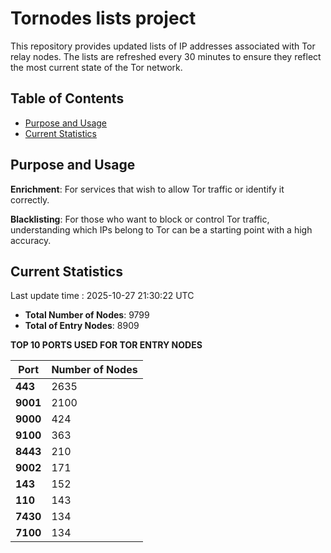 # Tornodes lists project

This repository provides updated lists of IP addresses associated with Tor relay nodes. The lists are refreshed every 30 minutes to ensure they reflect the most current state of the Tor network.

## Table of Contents

- [Purpose and Usage](#purpose-and-usage)
- [Current Statistics](#current-statistics)


## Purpose and Usage

**Enrichment**: For services that wish to allow Tor traffic or identify it correctly.

**Blacklisting**: For those who want to block or control Tor traffic, understanding which IPs belong to Tor can be a starting point with a high accuracy.

## Current Statistics

Last update time : 2025-10-27 21:30:22 UTC

- **Total Number of Nodes**: 9799
- **Total of Entry Nodes**: 8909

**TOP 10 PORTS USED FOR TOR ENTRY NODES**

| **Port** | **Number of Nodes** |
|------|-----------------|
| **443**   | 2635  |
| **9001**   | 2100  |
| **9000**   | 424  |
| **9100**   | 363  |
| **8443**   | 210  |
| **9002**   | 171  |
| **143**   | 152  |
| **110**   | 143  |
| **7430**   | 134  |
| **7100**   | 134  |

